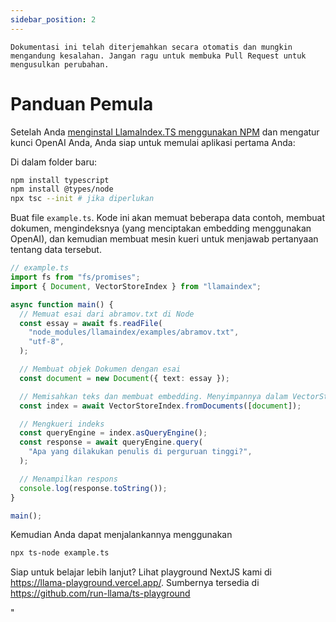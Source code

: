 ```yaml
---
sidebar_position: 2
---
```


`Dokumentasi ini telah diterjemahkan secara otomatis dan mungkin mengandung kesalahan. Jangan ragu untuk membuka Pull Request untuk mengusulkan perubahan.`

# Panduan Pemula

Setelah Anda [menginstal LlamaIndex.TS menggunakan NPM](installation) dan mengatur kunci OpenAI Anda, Anda siap untuk memulai aplikasi pertama Anda:

Di dalam folder baru:

```bash npm2yarn
npm install typescript
npm install @types/node
npx tsc --init # jika diperlukan
```

Buat file `example.ts`. Kode ini akan memuat beberapa data contoh, membuat dokumen, mengindeksnya (yang menciptakan embedding menggunakan OpenAI), dan kemudian membuat mesin kueri untuk menjawab pertanyaan tentang data tersebut.

```ts
// example.ts
import fs from "fs/promises";
import { Document, VectorStoreIndex } from "llamaindex";

async function main() {
  // Memuat esai dari abramov.txt di Node
  const essay = await fs.readFile(
    "node_modules/llamaindex/examples/abramov.txt",
    "utf-8",
  );

  // Membuat objek Dokumen dengan esai
  const document = new Document({ text: essay });

  // Memisahkan teks dan membuat embedding. Menyimpannya dalam VectorStoreIndex
  const index = await VectorStoreIndex.fromDocuments([document]);

  // Mengkueri indeks
  const queryEngine = index.asQueryEngine();
  const response = await queryEngine.query(
    "Apa yang dilakukan penulis di perguruan tinggi?",
  );

  // Menampilkan respons
  console.log(response.toString());
}

main();
```

Kemudian Anda dapat menjalankannya menggunakan

```bash
npx ts-node example.ts
```

Siap untuk belajar lebih lanjut? Lihat playground NextJS kami di https://llama-playground.vercel.app/. Sumbernya tersedia di https://github.com/run-llama/ts-playground

"
